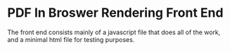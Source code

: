 # PDF In Broswer Rendering Front End

The front end consists mainly of a javascript file that does all of the work, and a minimal html file for testing purposes.
